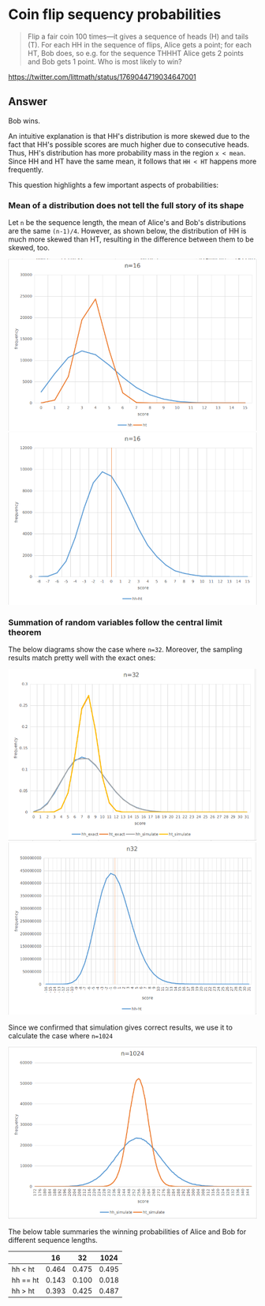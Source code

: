 # Coin flip sequency probabilities

> Flip a fair coin 100 times—it gives a sequence of heads (H) and tails (T). For each HH in the sequence of flips, Alice gets a point; for each HT, Bob does, so e.g. for the sequence THHHT Alice gets 2 points and Bob gets 1 point. Who is most likely to win?

https://twitter.com/littmath/status/1769044719034647001

## Answer

Bob wins.

An intuitive explanation is that HH's distribution is more skewed due to the fact that HH's possible scores are much higher due to consecutive heads.
Thus, HH's distribution has more probability mass in the region `x < mean`.
Since HH and HT have the same mean, it follows that `HH < HT` happens more frequently.

This question highlights a few important aspects of probabilities:

### Mean of a distribution does not tell the full story of its shape

Let `n` be the sequence length, the mean of Alice's and Bob's distributions are the same `(n-1)/4`.
However, as shown below, the distribution of HH is much more skewed than HT, resulting in the difference between them to be skewed, too.

![](img/n16.png)
![](img/n16diff.png)

### Summation of random variables follow the central limit theorem

The below diagrams show the case where `n=32`.
Moreover, the sampling results match pretty well with the exact ones:

![](img/n32.png)
![](img/n32diff.png)

Since we confirmed that simulation gives correct results, we use it to calculate the case where `n=1024`

![](img/n1024.png)

The below table summaries the winning probabilities of Alice and Bob for different sequence lengths.

|          | 16    | 32    | 1024  |
| -------- | ----- | ----- | ----- |
| hh <  ht | 0.464 | 0.475 | 0.495 |
| hh == ht | 0.143 | 0.100 | 0.018 |
| hh >  ht | 0.393 | 0.425 | 0.487 |
